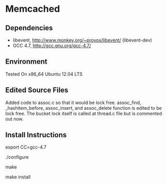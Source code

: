 # Memcached

## Dependencies

* libevent, http://www.monkey.org/~provos/libevent/ (libevent-dev)
* GCC 4.7, http://gcc.gnu.org/gcc-4.7/

## Environment

Tested On x86_64 Ubuntu 12.04 LTS

## Edited Source Files

Added code to assoc.c so that it would be lock free.  assoc_find, _hashitem_before, assoc_insert, and assoc_delete function is edited to be lock free. The bucket lock itself is called at thread.c file but is commented out now.

## Install Instructions

export CC=gcc-4.7

./configure

make

make install
